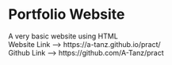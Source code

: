 <h1>Portfolio Website</h1>
A very basic website using HTML <br>
Website Link --> https://a-tanz.github.io/pract/<br>
Github Link --> https://github.com/A-Tanz/pract
